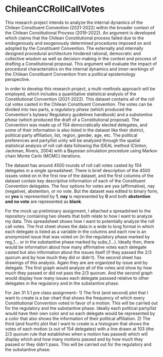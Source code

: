 # ChileanCCRollCallVotes

This research project intends to analyze the internal dynamics of the Chilean Constituent Convention (2021-2022) within the broader context of the Chilean Constitutional Process (2019-2022). An argument is developed which claims that the Chilean Constitutional process failed due to the endogenously and exogenously determined procedures imposed on and adopted by the Constituent Convention. The externally and internally designed procedural architecture hindered rational, democratic and collective wisdom as well as decision-making in the context and process of drafting a Constitutional proposal. This argument will evaluate the impact of procedural characteristics on the internal dynamics and inner-workings of the Chilean Constituent Convention from a political epistemology perspective. 

In order to develop this research project, a multi-methods approach will be employed, which includes a quantitative statistical analysis of the Constitutional Convention (2021-2022). This dataset contains all of the roll cal votes casted in the Chilean Constituent Convention. The votes can be divided into two parts, a *regulatory phase* (which produced the Convention's bylaws/ Regulatory guidelines handbook) and a *substantive phase* (which produced the draft of a Constitutional proposal). The Convention was made up of 154 democratically elected delegates, and some of their information is also listed in the dataset like their district, political party affiliation, list, region, gender, age, etc. The political preferences and party/list unity will be analyzed through the spatial statistical analysis of roll call data following the IDEAL method (Clinton, Jackman, Rivers, 2004) with a Bayesian simulation procedure using Markov chain Monte Carlo (MCMC) iterations.

The dataset has around 4500 rounds of roll call votes casted by 154 delegates in a single spreadsheet. There is brief description of the 4500 issues voted on in the first row of the dataset, and the first columns of the dataset contain key descriptive information of each of the Constituent Convention delegates. The four options for votes are yea (affirmative), nay (negative), abstention, or no vote. But the dataset was edited to binary form, so **yea** is represented by **1**, **nay** is represented by **0** and both **abstention and no vote** are represented as **blank**. 


For the mock up preliminary assignment, I attached a spreadsheet to the repository containing two sheets that both relate to how I want to analyze my data. This spreadsheet shows how I want to potentially analyze the roll call votes. The first sheet shows the data in a wide to long format in which each delegate is listed as a variable in the columns and each row is an anonymized issue that was voted on (in the regulatory phase marked by reg_1... or in the substantive phase marked by subs_1...). Ideally then, there would be information about how many affirmative votes each delegate casted but also information about the issues itself (if they passed the 2/3 quorum and by how much they did or didn't). The second sheet has drawings of this analysis. Again they are are organized by issue and by delegate. The first graph would analyze all of the votes and show by how much they passed or did not pass the 2/3 quorum. And the second graph would display how many issues each delegate passsed relative to other delegates in the regularory and in the substantive phase. 

For Jan 31 5.1 pre class assignment– 1) The first (and second) plot that I want to create is a bar chart that shows the frequency of  which every Constitutional Convention voted in favor of a motion. This will be carried out for the regulatory and the substantive phase. Ideally each political party/list would have their own color and so each delegate would be represented by a color that also shows the information of their political affiliation. 2) The third (and fourth) plot that I want to create is a histogram that shows the votes of each motion (x out of 154 delegates) with a line drawn at 103 (the 2/3 quorum rule that establishes when a motion has passed) which will display which and how many motions passed and by how much they passed or they didn't pass. This will be carried out for the regulatory and the substantive phase. 



